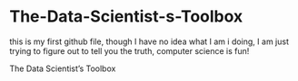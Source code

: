 The-Data-Scientist-s-Toolbox
============================
this is my first github file, though I have no idea what I am i doing, I am just trying to figure out
to tell you the truth, computer science is fun!

The Data Scientist’s Toolbox
